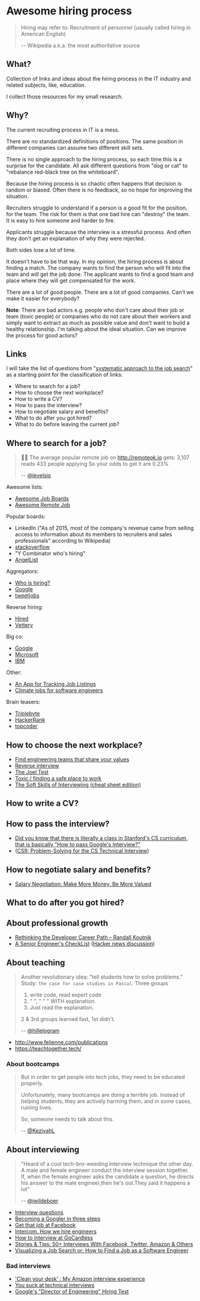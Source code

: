 # Awesome hiring process

> Hiring may refer to:
> Recruitment of personnel (usually called hiring in American English)
>
> -- Wikipedia a.k.a. the most authoritative source

## What?

Collection of links and ideas about the hiring process in the IT industry and related subjects, like, education.

I collect those resources for my small research.

## Why?

The current recruiting process in IT is a mess.

There are no standardized definitions of positions. The same position in different companies can assume two different skill sets.

There is no single approach to the hiring process, so each time this is a surprise for the candidate. All ask different questions from "dog or cat" to "rebalance red-black tree on the whiteboard".

Because the hiring process is so chaotic often happens that decision is random or biased. Often there is no feedback, so no hope for improving the situation.

Recruiters struggle to understand if a person is a good fit for the position, for the team. The risk for them is that one bad hire can "destroy" the team. It is easy to hire someone and harder to fire.

Applicants struggle because the interview is a stressful process. And often they don't get an explanation of why they were rejected.

Both sides lose a lot of time.

It doesn't have to be that way. In my opinion, the hiring process is about finding a match. The company wants to find the person who will fit into the team and will get the job done. The applicant wants to find a good team and place where they will get compensated for the work.

There are a lot of good people. There are a lot of good companies. Can't we make it easier for everybody?

**Note**: There are bad actors e.g. people who don't care about their job or team (toxic people) or companies who do not care about their workers and simply want to extract as much as possible value and don't want to build a healthy relationship. I'm talking about the ideal situation. Can we improve the process for good actors?

## Links

I will take the list of questions from "[systematic approach to the job search](https://stereobooster.com/posts/systematic-approach-to-the-job-search/)" as a starting point for the classification of links:

- Where to search for a job?
- How to choose the next workplace?
- How to write a CV?
- How to pass the interview?
- How to negotiate salary and benefits?
- What to do after you got hired?
- What to do before leaving the current job?

## Where to search for a job?

> 👩‍💻 The average popular remote job on http://remoteok.io gets:
> 3,107 reads
> 433 people applying
> So your odds to get it are 0.23%
>
> -- [@levelsio](https://twitter.com/levelsio/status/1172051648790716416)

Awesome lists:

- [Awesome Job Boards](https://github.com/tramcar/awesome-job-boards#readme)
- [Awesome Remote Job](https://github.com/lukasz-madon/awesome-remote-job#job-boards)

Popular boards:

- LinkedIn ("As of 2015, most of the company's revenue came from selling access to information about its members to recruiters and sales professionals" according to Wikipedia)
- [stackoverflow](https://stackoverflow.com/jobs)
- "Y Combinator who's hiring"
- [AngelList](https://angel.co/jobs#find/)

Aggregators:

- [Who is hiring?](https://whoishiring.io/)
- [Google](https://careers.google.com/jobs/results/)
- [tweetjobs](https://tweetjobs.dev/)

Reverse hiring:

- [Hired](https://hired.com/)
- [Vettery](https://www.vettery.com/)

Big co:

- [Google](https://www.google.com/intl/es_ALL/about/careers/how-we-hire/)
- [Microsoft](https://careers.microsoft.com/us/en)
- [IBM](https://careers.ibm.com)

Other:

- [An App for Tracking Job Listings](https://dev.to/kkemple/introducing-journey-an-app-for-tracking-job-listings-3pa4)
- [Climate jobs for software engineers](https://github.com/jakedouglas/climatejobs)

Brain teasers:

- [Triplebyte](https://triplebyte.com/)
- [HackerRank](https://www.hackerrank.com/)
- [topcoder](https://www.topcoder.com/)

## How to choose the next workplace?

- [Find engineering teams that share your values](https://www.keyvalues.io/)
- [Reverse interview](https://github.com/viraptor/reverse-interview)
- [The Joel Test](https://www.joelonsoftware.com/2000/08/09/the-joel-test-12-steps-to-better-code/)
- [Toxic / finding a safe place to work](http://lowercaseopinions.com/safe-place)
- [The Soft Skills of Interviewing (cheat sheet edition)](https://dev.to/kaylasween/the-soft-skills-of-interviewing-cheat-sheet-edition-2ica)

## How to write a CV?

## How to pass the interview?

- [Did you know that there is literally a class in Stanford's CS curriculum, that is basically "How to pass Google's Interview?"](https://twitter.com/mekkaokereke/status/1135981938437632001)
- ([CS9: Problem-Solving for the CS Technical Interview](https://web.stanford.edu/class/cs9/))

## How to negotiate salary and benefits?

- [Salary Negotiation: Make More Money, Be More Valued](https://www.kalzumeus.com/2012/01/23/salary-negotiation/)

## What to do after you got hired?

## About professional growth

- [Rethinking the Developer Career Path – Randall Koutnik](https://www.youtube.com/watch?time_continue=1&v=yIPbE7BssOs)
- [A Senior Engineer's CheckList](https://littleblah.com/post/2019-09-01-senior-engineer-checklist/) ([Hacker news discussion](https://news.ycombinator.com/item?id=20914236))

## About teaching

> Another revolutionary idea: "tell students how to solve problems." Study: `the case for case studies in Pascal`. Three groups
>
> 1. write code, read expert code
> 2. " ", " " " WITH explanation.
> 3. Just read the explanation.
>
> 2 & 3rd groups learned fast, 1st didn't.
>
> -- [@hillelogram](https://twitter.com/hillelogram/status/1172523389883428864)

- http://www.felienne.com/publications
- https://teachtogether.tech/

### About bootcamps

> But in order to get people into tech jobs, they need to be educated properly.
>
> Unfortunately, many bootcamps are doing a terrible job. Instead of helping students, they are actively harming them, and in some cases, ruining lives.
>
> So, someone needs to talk about this.
>
> -- [@KeziyahL](https://twitter.com/KeziyahL/status/1170898416890785793)

## About interviewing

> "Heard of a cool tech-bro-weeding interview technique the other day. A male and female engineer conduct the interview session together. If, when the female engineer asks the candidate a question, he directs his answer to the male engineer,then he's out.They said it happens a lot"
>
> -- [@jwildeboer](https://twitter.com/jwildeboer/status/1167028431059599360)

- [Interview questions](https://resources.workable.com/interview-questions/)
- [Becoming a Googler in three steps](https://careers.google.com/how-we-hire/)
- [Get that job at Facebook](https://www.facebook.com/notes/facebook-engineering/get-that-job-at-facebook/10150964382448920/)
- [Intercom. How we hire engineers](https://blog.intercom.com/how-we-hire-engineers-part-1/)
- [How to interview at GoCardless](https://gocardless.com/blog/how-to-interview-at-gocardless/)
- [Stories & Tips: 50+ Interviews With Facebook, Twitter, Amazon & Others](http://blog.robertelder.org/50-interviews-with-facebook-twitter-amazon-others/)
- [Visualizing a Job Search or: How to Find a Job as a Software Engineer](http://kellysutton.com/2016/10/20/visualizing-a-job-search-or-how-to-find-a-job-as-a-software-engineer.html)

### Bad interviews

- ['Clean your desk' : My Amazon interview experience](https://web.archive.org/web/20190212161157/http://shivankaul.com/blog/2016/12/07/clean-your-desk-yet-another-amazon-interview-experience.html)
- [You suck at technical interviews](http://seldo.com/weblog/2014/08/26/you_suck_at_technical_interviews)
- [Google's "Director of Engineering" Hiring Test](http://www.gwan.com/blog/20160405.html)
